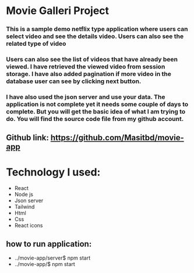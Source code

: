 # Movie Galleri Project

### This is a sample demo netflix type application where users can select video and see the details video. Users can also see the related type of video


### Users can also see the list of videos that have already been viewed. I have retrieved the viewed video from session storage. I have also added pagination if more video in the database user can see by clicking next button.


### I have also used the json server and use your data. The application is not complete yet it needs some couple of days to complete. But you will get the basic idea of what I am trying to do. You will find the source code file from my github account.

## Github link: https://github.com/Masitbd/movie-app

# Technology I used:
- React
- Node js
- Json server
- Tailwind
- Html
- Css
- React icons 

## how to run application: 
 
 - ../movie-app/server$ npm start
 - ../movie-app/$ npm start   
 


